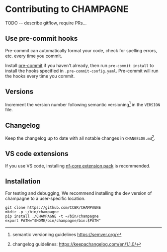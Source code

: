 # Contributing to CHAMPAGNE

TODO -- describe gitflow, require PRs...

## Use pre-commit hooks

Pre-commit can automatically format your code, check for spelling errors, etc. every time you commit.

Install [pre-commit](https://pre-commit.com/#installation) if you haven't already,
then run `pre-commit install` to install the hooks specified in `.pre-commit-config.yaml`.
Pre-commit will run the hooks every time you commit.

## Versions

Increment the version number following semantic versioning[^1] in the `VERSION` file.

[^1]: semantic versioning guidelines https://semver.org/

## Changelog

Keep the changelog up to date with all notable changes in `CHANGELOG.md`[^2].

[^2]: changelog guidelines: https://keepachangelog.com/en/1.1.0/

## VS code extensions

If you use VS code, installing [nf-core extension pack](https://marketplace.visualstudio.com/items?itemName=nf-core.nf-core-extensionpack) is recommended.

## Installation

For testing and debugging, We recommend installing the dev version of champagne to a user-specific location.

```
git clone https://github.com/CCBR/CHAMPAGNE
mkdir -p ~/bin/champagne
pip install ./CHAMPAGNE -t ~/bin/champagne
export PATH="$HOME/bin/champagne/bin:$PATH"
```

